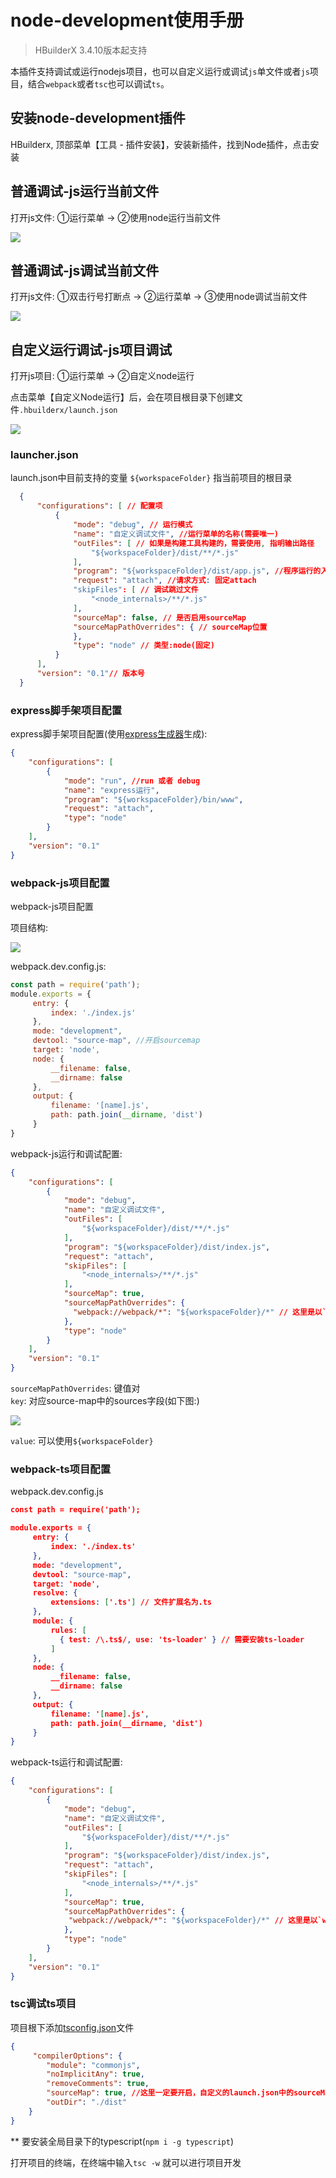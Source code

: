 # node-development使用手册

> HBuilderX 3.4.10版本起支持

本插件支持调试或运行nodejs项目，也可以自定义运行或调试`js`单文件或者`js`项目，结合`webpack`或者`tsc`也可以调试`ts`。

## 安装node-development插件

HBuilderx, 顶部菜单【工具 - 插件安装】，安装新插件，找到Node插件，点击安装

## 普通调试-js运行当前文件

打开js文件: ①运行菜单 -> ②使用node运行当前文件

<img src="/static/snapshots/node_development/1.jpg" />

## 普通调试-js调试当前文件

打开js文件: ①双击行号打断点 -> ②运行菜单 -> ③使用node调试当前文件

<img src="/static/snapshots/node_development/1.jpg" />

## 自定义运行调试-js项目调试

打开js项目: ①运行菜单 -> ②自定义node运行

点击菜单【自定义Node运行】后，会在项目根目录下创建文件`.hbuilderx/launch.json`

<img src="/static/snapshots/node_development/1.jpg" />

### launcher.json

launch.json中目前支持的变量 `${workspaceFolder}` 指当前项目的根目录

   ```json
	 {
	     "configurations": [ // 配置项
	         {
	             "mode": "debug", // 运行模式
	             "name": "自定义调试文件", //运行菜单的名称(需要唯一)
	             "outFiles": [ // 如果是构建工具构建的，需要使用, 指明输出路径
	                 "${workspaceFolder}/dist/**/*.js"
	             ],
	             "program": "${workspaceFolder}/dist/app.js", //程序运行的入口文件(编译后的)
	             "request": "attach", //请求方式: 固定attach
	             "skipFiles": [ // 调试跳过文件
	                 "<node_internals>/**/*.js"
	             ],
	             "sourceMap": false, // 是否启用sourceMap
	             "sourceMapPathOverrides": { // sourceMap位置
	             },
	             "type": "node" // 类型:node(固定)
	         }
	     ],
	     "version": "0.1"// 版本号
	 }
   ```

### express脚手架项目配置

express脚手架项目配置(使用[express生成器](https://www.expressjs.com.cn/starter/generator.html)生成):
   ```json
   {
       "configurations": [
           {
               "mode": "run", //run 或者 debug
               "name": "express运行",
               "program": "${workspaceFolder}/bin/www",
               "request": "attach",
               "type": "node"
           }
       ],
       "version": "0.1"
   }
   ```

### webpack-js项目配置

webpack-js项目配置

项目结构:

<img src="/static/snapshots/node_development/2.jpg" />

   webpack.dev.config.js:
   ```js
   const path = require('path');
   module.exports = {
		entry: {
			index: './index.js'
		},
		mode: "development",
		devtool: "source-map", //开启sourcemap
		target: 'node',
		node: {
			__filename: false,
			__dirname: false
		},
		output: {
			filename: '[name].js',
			path: path.join(__dirname, 'dist')
		}
   }
   ```
  webpack-js运行和调试配置:
  ```json
  {
      "configurations": [
          {
              "mode": "debug",
              "name": "自定义调试文件",
              "outFiles": [
                  "${workspaceFolder}/dist/**/*.js"
              ],
              "program": "${workspaceFolder}/dist/index.js",
              "request": "attach",
              "skipFiles": [
                  "<node_internals>/**/*.js"
              ],
              "sourceMap": true,
              "sourceMapPathOverrides": {
  				"webpack://webpack/*": "${workspaceFolder}/*" // 这里是以`webpack://`开头+生成的source-map文件中的sources字段部分。
              },
              "type": "node"
          }
      ],
      "version": "0.1"
  }
  ```
  `sourceMapPathOverrides`: 键值对<br />
  `key`: 对应source-map中的sources字段(如下图:)

 <img src="/static/snapshots/node_development/3.jpg" />

  `value`: 可以使用`${workspaceFolder}`

### webpack-ts项目配置

webpack.dev.config.js

   ```json
   const path = require('path');

   module.exports = {
		entry: {
			index: './index.ts'
		},
		mode: "development",
		devtool: "source-map",
		target: 'node',
		resolve: {
			extensions: ['.ts'] // 文件扩展名为.ts
		},
		module: {
			rules: [
			  { test: /\.ts$/, use: 'ts-loader' } // 需要安装ts-loader
			]
		},
		node: {
			__filename: false,
			__dirname: false
		},
		output: {
			filename: '[name].js',
			path: path.join(__dirname, 'dist')
		}
   }
   ```
   webpack-ts运行和调试配置:
   ```json
   {
       "configurations": [
           {
               "mode": "debug",
               "name": "自定义调试文件",
               "outFiles": [
                   "${workspaceFolder}/dist/**/*.js"
               ],
               "program": "${workspaceFolder}/dist/index.js",
               "request": "attach",
               "skipFiles": [
                   "<node_internals>/**/*.js"
               ],
               "sourceMap": true,
               "sourceMapPathOverrides": {
   				"webpack://webpack/*": "${workspaceFolder}/*" // 这里是以`webpack://`开头+生成的source-map文件中的sources字段部分。
               },
               "type": "node"
           }
       ],
       "version": "0.1"
   }
   ```

### tsc调试ts项目

项目根下添加[tsconfig.json](https://www.tslang.cn/docs/handbook/tsconfig-json.html)文件
```json
{
	 "compilerOptions": {
	    "module": "commonjs",
		"noImplicitAny": true,
		"removeComments": true,
		"sourceMap": true, //这里一定要开启，自定义的launch.json中的sourceMap也需要开启
		"outDir": "./dist"
	}
}
```
** 要安装全局目录下的typescript(`npm i -g typescript`)

打开项目的终端，在终端中输入`tsc -w` 就可以进行项目开发
